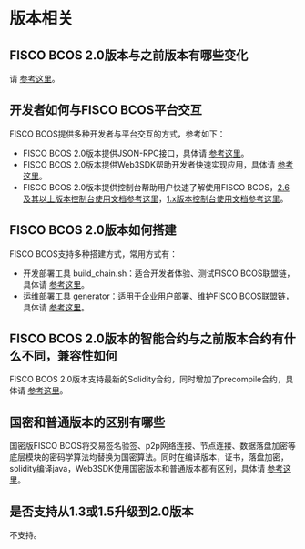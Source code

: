 # 版本相关

## FISCO BCOS 2.0版本与之前版本有哪些变化

请 [参考这里](../what_is_new.md)。

## 开发者如何与FISCO BCOS平台交互

FISCO BCOS提供多种开发者与平台交互的方式，参考如下：

- FISCO BCOS 2.0版本提供JSON-RPC接口，具体请 [参考这里](../api.md)。
- FISCO BCOS 2.0版本提供Web3SDK帮助开发者快速实现应用，具体请 [参考这里](../sdk/java_sdk.md)。
- FISCO BCOS 2.0版本提供控制台帮助用户快速了解使用FISCO BCOS，[2.6及其以上版本控制台使用文档参考这里](../manual/console_of_java_sdk.md)，[1.x版本控制台使用文档参考这里](../manual/console.md)。

## FISCO BCOS 2.0版本如何搭建

FISCO BCOS支持多种搭建方式，常用方式有：

- 开发部署工具 build_chain.sh：适合开发者体验、测试FISCO BCOS联盟链，具体请 [参考这里](../manual/build_chain.md)。
- 运维部署工具 generator：适用于企业用户部署、维护FISCO BCOS联盟链，具体请 [参考这里](../enterprise_tools/index.md)。

## FISCO BCOS 2.0版本的智能合约与之前版本合约有什么不同，兼容性如何

FISCO BCOS 2.0版本支持最新的Solidity合约，同时增加了precompile合约，具体请 [参考这里](../manual/smart_contract.md)。

## 国密和普通版本的区别有哪些

国密版FISCO BCOS将交易签名验签、p2p网络连接、节点连接、数据落盘加密等底层模块的密码学算法均替换为国密算法。同时在编译版本，证书，落盘加密，solidity编译java，Web3SDK使用国密版本和普通版本都有区别，具体请 [参考这里](../manual/guomi_crypto.md)。

## 是否支持从1.3或1.5升级到2.0版本

不支持。
